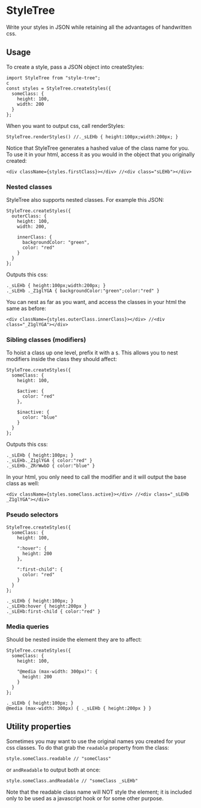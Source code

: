 # StyleTree

Write your styles in JSON while retaining all the advantages of handwritten css.

## Usage

To create a style, pass a JSON object into createStyles:

```
import StyleTree from "style-tree";
c
const styles = StyleTree.createStyles({
  someClass: {
    height: 100,
    width: 200
  }
};
```

When you want to output css, call renderStyles:
```
StyleTree.renderStyles() //._sLEHb { height:100px;width:200px; }
```

Notice that StyleTree generates a hashed value of the class name for you. To use it in your html, access it as you would in the object that you originally created:
```
<div className={styles.firstClass}></div> //<div class="sLEHb"></div>
```

### Nested classes

StyleTree also supports nested classes. For example this JSON:
```
StyleTree.createStyles({
  outerClass: {
    height: 100,
    width: 200,

    innerClass: {
      backgroundColor: "green",
      color: "red"
    }
  }
};
```
Outputs this css:
```
._sLEHb { height:100px;width:200px; }
._sLEHb ._Z1glYGA { backgroundColor:"green";color:"red" }
```
You can nest as far as you want, and access the classes in your html the same as before:
```
<div className={styles.outerClass.innerClass}></div> //<div class="_Z1glYGA"></div>
```

### Sibling classes (modifiers)

To hoist a class up one level, prefix it with a `$`. This allows you to nest modifiers inside the class they should affect:
```
StyleTree.createStyles({
  someClass: {
    height: 100,

    $active: {
      color: "red"
    },

    $inactive: {
      color: "blue"
    }
  }
};
```
Outputs this css:
```
._sLEHb { height:100px; }
._sLEHb._Z1glYGA { color:"red" }
._sLEHb._ZRrWwbD { color:"blue" }
```
In your html, you only need to call the modifier and it will output the base class as well:
```
<div className={styles.someClass.active}></div> //<div class="_sLEHb _Z1glYGA"></div>
```

### Pseudo selectors
```
StyleTree.createStyles({
  someClass: {
    height: 100,

    ":hover": {
      height: 200
    },
    
    ":first-child": {
      color: "red"
    }
  }
};

._sLEHb { height:100px; }
._sLEHb:hover { height:200px }
._sLEHb:first-child { color:"red" }
```

### Media queries

Should be nested inside the element they are to affect:
```
StyleTree.createStyles({
  someClass: {
    height: 100,

    "@media (max-width: 300px)": {
      height: 200
    }
  }
};

._sLEHb { height:100px; }
@media (max-width: 300px) { ._sLEHb { height:200px } }
```

## Utility properties
Sometimes you may want to use the original names you created for your css classes. To do that grab the `readable` property from the class:
```
style.someClass.readable // "someClass"
```
or `andReadable` to output both at once:
```
style.someClass.andReadable // "someClass _sLEHb"
```
Note that the readable class name will NOT style the element; it is included only to be used as a javascript hook or for some other purpose.
